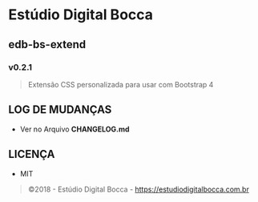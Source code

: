 # Estúdio Digital Bocca

## edb-bs-extend

### v0.2.1

> Extensão CSS personalizada para usar com Bootstrap 4

## LOG DE MUDANÇAS

- Ver no Arquivo **CHANGELOG.md**

## LICENÇA

- MIT

> ©2018 - Estúdio Digital Bocca - <https://estudiodigitalbocca.com.br>